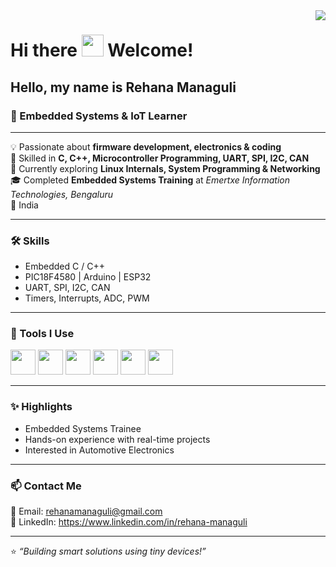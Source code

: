<img align="right" src="https://visitor-badge.laobi.icu/badge?page_id=<USERNAME>.<USERNAME>" />

# Hi there <img src="https://media.giphy.com/media/hvRJCLFzcasrR4ia7z/giphy.gif" width="35px"> Welcome!

## Hello, my name is Rehana Managuli  
### 🚀 Embedded Systems & IoT Learner

---

💡 Passionate about **firmware development, electronics & coding**  
🔌 Skilled in **C, C++, Microcontroller Programming, UART, SPI, I2C, CAN**  
🐧 Currently exploring **Linux Internals, System Programming & Networking**  
🎓 Completed **Embedded Systems Training** at *Emertxe Information Technologies, Bengaluru*  
📍 India

---

### 🛠 Skills
- Embedded C / C++
- PIC18F4580 | Arduino | ESP32
- UART, SPI, I2C, CAN
- Timers, Interrupts, ADC, PWM

---

### 🔧 Tools I Use
<p>
<img src="https://cdn.jsdelivr.net/gh/devicons/devicon/icons/c/c-original.svg" width="40"/>
<img src="https://cdn.jsdelivr.net/gh/devicons/devicon/icons/cplusplus/cplusplus-original.svg" width="40"/>
<img src="https://cdn.jsdelivr.net/gh/devicons/devicon/icons/github/github-original.svg" width="40"/>
<img src="https://cdn.jsdelivr.net/gh/devicons/devicon/icons/git/git-original.svg" width="40"/>
<img src="https://cdn.jsdelivr.net/gh/devicons/devicon/icons/vscode/vscode-original.svg" width="40"/>
<img src="https://cdn.jsdelivr.net/gh/devicons/devicon/icons/linux/linux-original.svg" width="40"/>
</p>

---

### ✨ Highlights
- Embedded Systems Trainee  
- Hands-on experience with real-time projects  
- Interested in Automotive Electronics

---

### 📫 Contact Me
📧 Email: rehanamanaguli@gmail.com  
🔗 LinkedIn: https://www.linkedin.com/in/rehana-managuli

---

⭐ *“Building smart solutions using tiny devices!”*
